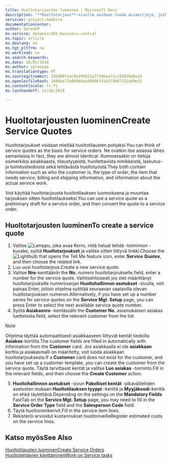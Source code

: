 ```yaml
---
title: Huoltotarjousten luominen | Microsoft Docs
description: "**Huoltotarjous**-sivulla voidaan luoda asiakirjoja, joihin syötetään tietoja asiakkaan pyynnöstä tehtävästä huoltonimikkeiden huollosta (korjauksesta tai ylläpidosta). Voit käyttää huoltotarjousta huoltotilauksen luonnoksena ja muuntaa tarjouksen sitten huoltotilaukseksi."
services: project-madeira
documentationcenter: 
author: SorenGP
ms.service: dynamics365-business-central
ms.topic: article
ms.devlang: na
ms.tgt_pltfrm: na
ms.workload: na
ms.search.keywords: 
ms.date: 10/01/2018
ms.author: sgroespe
ms.translationtype: HT
ms.sourcegitcommit: 33b900f1ac9e295921e7f3d6ea72cc93939d8a1b
ms.openlocfilehash: 1486be71b0b848aa48996f4161f8987322a09e32
ms.contentlocale: fi-fi
ms.lasthandoff: 11/26/2018

---
```

# <a name="create-service-quotes"></a><span data-ttu-id="ab6f3-104">Huoltotarjousten luominen</span><span class="sxs-lookup"><span data-stu-id="ab6f3-104">Create Service Quotes</span></span>
<span data-ttu-id="ab6f3-105">Huoltotarjoukset voidaan mieltää huoltotilausten pohjaksi.</span><span class="sxs-lookup"><span data-stu-id="ab6f3-105">You can think of service quotes as the basis for service orders.</span></span> <span data-ttu-id="ab6f3-106">Ne ovatkin itse asiassa lähes samanlaisia.</span><span class="sxs-lookup"><span data-stu-id="ab6f3-106">In fact, they are almost identical.</span></span> <span data-ttu-id="ab6f3-107">Kummassakin on tietoja esimerkiksi asiakkaasta, tilaustyypistä, huollettavista nimikkeistä, laskutus- ja toimitustiedoista sekä tehtävästä huoltotyöstä.</span><span class="sxs-lookup"><span data-stu-id="ab6f3-107">They both contain information such as who the customer is, the type of order, the item that needs service, billing and shipping information, and information about the actual service work.</span></span>
 
<span data-ttu-id="ab6f3-108">Voit käyttää huoltotarjousta huoltotilauksen luonnoksena ja muuntaa tarjouksen sitten huoltotilaukseksi.</span><span class="sxs-lookup"><span data-stu-id="ab6f3-108">You can use a service quote as a preliminary draft for a service order, and then convert the quote to a service order.</span></span>  
  
## <a name="to-create-a-service-quote"></a><span data-ttu-id="ab6f3-109">Huoltotarjousten luominen</span><span class="sxs-lookup"><span data-stu-id="ab6f3-109">To create a service quote</span></span>  
1. <span data-ttu-id="ab6f3-110">Valitse ![Lamppu, joka avaa Kerro, mitä haluat tehdä -toiminnon](media/ui-search/search_small.png "Kerro, mitä haluat tehdä") -kuvake, syötä **Huoltotarjoukset** ja valitse sitten liittyvä linkki.</span><span class="sxs-lookup"><span data-stu-id="ab6f3-110">Choose the ![Lightbulb that opens the Tell Me feature](media/ui-search/search_small.png "Tell me what you want to do") icon, enter **Service Quotes**, and then choose the related link.</span></span>  
2. <span data-ttu-id="ab6f3-111">Luo uusi huoltotarjous.</span><span class="sxs-lookup"><span data-stu-id="ab6f3-111">Create a new service quote.</span></span>  
3. <span data-ttu-id="ab6f3-112">Valitse **Nro**-kenttään</span><span class="sxs-lookup"><span data-stu-id="ab6f3-112">In the **No.**</span></span> <span data-ttu-id="ab6f3-113">numero huoltotarjoukselle.</span><span class="sxs-lookup"><span data-stu-id="ab6f3-113">field, enter a number for the service quote.</span></span> <span data-ttu-id="ab6f3-114">Vaihtoehtoisesti jos olet määrittänyt huoltotarjouksille numerosarjan **Huoltohallinnon asetukset** -sivulla, voit painaa Enter, jolloin ohjelma syöttää seuraavan saatavilla olevan huoltotarjouksen numeron.</span><span class="sxs-lookup"><span data-stu-id="ab6f3-114">Alternatively, if you have set up a number series for service quotes on the **Service Mgt. Setup** page, you can press Enter to select the next available service quote number.</span></span>  
4. <span data-ttu-id="ab6f3-115">Syötä **Asiakasnro** -kentässä</span><span class="sxs-lookup"><span data-stu-id="ab6f3-115">In the **Customer No.**</span></span>  <span data-ttu-id="ab6f3-116">asiamukainen asiakas luettelosta.</span><span class="sxs-lookup"><span data-stu-id="ab6f3-116">field, select the relevant customer from the list.</span></span>  

  > [!Note]  
  >  <span data-ttu-id="ab6f3-117">Ohjelma täyttää automaattisesti asiakkaaseen liittyvät kentät tiedoilla **Asiakas**-kortilta.</span><span class="sxs-lookup"><span data-stu-id="ab6f3-117">The customer fields are filled in automatically with information from the **Customer** card.</span></span> <span data-ttu-id="ab6f3-118">Jos asiakkaalla ei ole **asiakkaan** korttia ja asiakasmalli on määritetty, voit luoda asiakkaan huoltotarjouksesta.</span><span class="sxs-lookup"><span data-stu-id="ab6f3-118">If a **Customer** card does not exist for the customer, and you have set up a customer template, you can create the customer from the service quote.</span></span> <span data-ttu-id="ab6f3-119">Täytä tarvittavat kentät ja valitse **Luo asiakas** -toiminto.</span><span class="sxs-lookup"><span data-stu-id="ab6f3-119">Fill in the relevant fields, and then choose the **Create Customer** action.</span></span>  
  
5. <span data-ttu-id="ab6f3-120">**Huoltohallinnon asetukset** -sivun **Pakolliset kentät** -pikavälilehden asetusten mukaan **Huoltotilauksen tyyppi** -kenttä ja **Myyjäkoodi**-kenttä on ehkä täytettävä.</span><span class="sxs-lookup"><span data-stu-id="ab6f3-120">Depending on the settings on the **Mandatory Fields** FastTab on the **Service Mgt. Setup** page, you may need to fill in the **Service Order Type** field and the **Salesperson Code** field.</span></span>  
6. <span data-ttu-id="ab6f3-121">Täytä huoltonimikerivit.</span><span class="sxs-lookup"><span data-stu-id="ab6f3-121">Fill in the service item lines.</span></span>  
7. <span data-ttu-id="ab6f3-122">Rekisteröi arvioidut kustannukset huoltoriveille</span><span class="sxs-lookup"><span data-stu-id="ab6f3-122">Register estimated costs on the service lines.</span></span>  
  
## <a name="see-also"></a><span data-ttu-id="ab6f3-123">Katso myös</span><span class="sxs-lookup"><span data-stu-id="ab6f3-123">See Also</span></span>  
[<span data-ttu-id="ab6f3-124">Huoltotilausten luominen</span><span class="sxs-lookup"><span data-stu-id="ab6f3-124">Create Service Orders</span></span>](service-how-to-create-service-orders.md)  
[<span data-ttu-id="ab6f3-125">Huoltotehtävien käyttäminen</span><span class="sxs-lookup"><span data-stu-id="ab6f3-125">Work on Service tasks</span></span>](service-how-to-work-on-service-tasks.md)  

 

